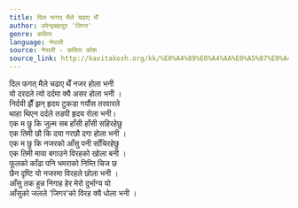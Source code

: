 ```yaml
---
title: दिल फगत् मैले चढाए थेँ
author: उपेन्द्रबहादुर 'जिगर'
genre: कविता
language: नेपाली
source: नेपाली - कविता कोश
source_link: http://kavitakosh.org/kk/%E0%A4%89%E0%A4%AA%E0%A5%87%E0%A4%A8%E0%A5%8D%E0%A4%A6%E0%A5%8D%E0%A4%B0%E0%A4%AC%E0%A4%B9%E0%A4%BE%E0%A4%A6%E0%A5%81%E0%A4%B0_%27%E0%A4%9C%E0%A4%BF%E0%A4%97%E0%A4%B0%27
---
```


दिल फगत् मैले चढाए थेँ नजर होला भनी  
यो दरदले त्यो दर्दमा क्यै असर होला भनी ।  
निर्दयी झैँ झन् हृदय टुकडा गर्यौस तरवारले  
थाहा थिएन दर्दले तडपी हृदय रोला भनी।  
एक म छु कि जुल्म सब हाँसी हाँसी सहिरहेछु  
एक तिमी छौ कि दया गरछौ दगा होला भनी ।  
एक म छु कि नजरको आँसु पनी साँचिरहेछु  
एक तिमी माया बगाउने विरहको खोला बनी ।  
फूलको काँढा पनि भमराको निम्ति चिज छ  
छैन दृष्टि यो नजरमा विरहले छोला भनी ।  
आँसु तक हुन्न निगाह हेर मेरो दुर्भाग्य यो  
आँसुको जलले 'जिगर'को विरह क्यै धोला भनी ।
